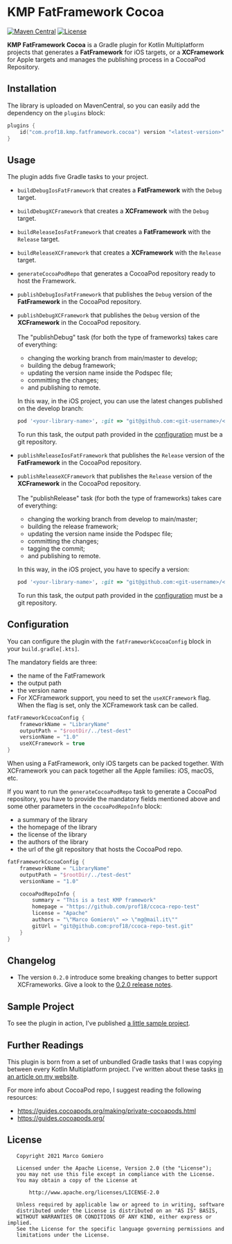 # KMP FatFramework Cocoa

[![Maven Central](https://maven-badges.herokuapp.com/maven-central/com.prof18.kmp.fatframework.cocoa/com.prof18.kmp.fatframework.cocoa.gradle.plugin/badge.svg)](https://maven-badges.herokuapp.com/maven-central/cz.jirutka.rsql/rsql-parser)
[![License](https://img.shields.io/badge/License-Apache%202.0-blue.svg)](https://opensource.org/licenses/Apache-2.0)

**KMP FatFramework Cocoa** is a Gradle plugin for Kotlin Multiplatform projects that generates a **FatFramework** for iOS targets, or a **XCFramework**
for Apple targets and manages the publishing process in a CocoaPod Repository.

## Installation

The library is uploaded on MavenCentral, so you can easily add the dependency on the `plugins` block:

```kotlin
plugins {
    id("com.prof18.kmp.fatframework.cocoa") version "<latest-version>"
}
```

## Usage

The plugin adds five Gradle tasks to your project.

- `buildDebugIosFatFramework` that creates a **FatFramework** with the `Debug` target.


- `buildDebugXCFramework` that creates a **XCFramework** with the `Debug` target.


- `buildReleaseIosFatFramework` that creates a **FatFramework** with the `Release` target.


- `buildReleaseXCFramework` that creates a **XCFramework** with the `Release` target.


- `generateCocoaPodRepo` that generates a CocoaPod repository ready to host the Framework.


- `publishDebugIosFatFramework` that publishes the `Debug` version of the **FatFramework** in the CocoaPod repository.


- `publishDebugXCFramework` that publishes the `Debug` version of the **XCFramework** in the CocoaPod repository.
  <br><br>
  The "publishDebug" task (for both the type of frameworks) takes care of everything:
  - changing the working branch from main/master to develop;
  - building the debug framework;
  - updating the version name inside the Podspec file;
  - committing the changes;
  - and publishing to remote.

  In this way, in the iOS project, you can use the latest changes published on the develop branch:

  ```ruby
  pod '<your-library-name>', :git => "git@github.com:<git-username>/<repo-name>.git", :branch => 'develop'
  ```
  To run this task, the output path provided in the [configuration](#configuration) must be a git repository.


- `publishReleaseIosFatFramework` that publishes the `Release` version of the **FatFramework** in the CocoaPod repository.


- `publishReleaseXCFramework` that publishes the `Release` version of the **XCFramework** in the CocoaPod repository.
  <br><br>
  The "publishRelease" task (for both the type of frameworks) takes care of everything:
  - changing the working branch from develop to main/master;
  - building the release framework;
  - updating the version name inside the Podspec file;
  - committing the changes;
  - tagging the commit;
  - and publishing to remote.

  In this way, in the iOS project, you have to specify a version:

  ```ruby
  pod '<your-library-name>', :git => "git@github.com:<git-username>/<repo-name>.git", :tag => '<version-number>'
  ```

  To run this task, the output path provided in the [configuration](#configuration) must be a git repository.

## Configuration

You can configure the plugin with the `fatFrameworkCocoaConfig` block in your `build.gradle[.kts]`.

The mandatory fields are three:

- the name of the FatFramework
- the output path
- the version name
- For XCFramework support, you need to set the `useXCFramework` flag. When the flag is set, only the XCFramework task can be called.

```kotlin
fatFrameworkCocoaConfig {
    frameworkName = "LibraryName"
    outputPath = "$rootDir/../test-dest"
    versionName = "1.0"
    useXCFramework = true
}
```

When using a FatFramework, only iOS targets can be packed together. With XCFramework you can pack together all the Apple families: iOS, macOS, etc.

If you want to run the `generateCocoaPodRepo` task to generate a CocoaPod repository, you have to
provide the mandatory fields mentioned above and some other parameters in the `cocoaPodRepoInfo` block:

- a summary of the library
- the homepage of the library
- the license of the library
- the authors of the library
- the url of the git repository that hosts the CocoaPod repo.

```kotlin
fatFrameworkCocoaConfig {
    frameworkName = "LibraryName"
    outputPath = "$rootDir/../test-dest"
    versionName = "1.0"

    cocoaPodRepoInfo {
        summary = "This is a test KMP framework"
        homepage = "https://github.com/prof18/ccoca-repo-test"
        license = "Apache"
        authors = "\"Marco Gomiero\" => \"mg@mail.it\""
        gitUrl = "git@github.com:prof18/ccoca-repo-test.git"
    }
}
```

## Changelog

- The version `0.2.0` introduce some breaking changes to better support XCFrameworks. Give a look to the [0.2.0 release notes]().

## Sample Project

To see the plugin in action, I've published [a little sample project](https://github.com/prof18/kmp-fatframework-test-project).

## Further Readings

This plugin is born from a set of unbundled Gradle tasks that I was copying between every Kotlin Multiplatform project.
I've written about these
tasks [in an article on my website](https://www.marcogomiero.com/posts/2021/kmp-existing-project/).

For more info about CocoaPod repo, I suggest reading the following resources:

- https://guides.cocoapods.org/making/private-cocoapods.html
- https://guides.cocoapods.org/

## License

```
   Copyright 2021 Marco Gomiero

   Licensed under the Apache License, Version 2.0 (the "License");
   you may not use this file except in compliance with the License.
   You may obtain a copy of the License at

       http://www.apache.org/licenses/LICENSE-2.0

   Unless required by applicable law or agreed to in writing, software
   distributed under the License is distributed on an "AS IS" BASIS,
   WITHOUT WARRANTIES OR CONDITIONS OF ANY KIND, either express or implied.
   See the License for the specific language governing permissions and
   limitations under the License.
```
